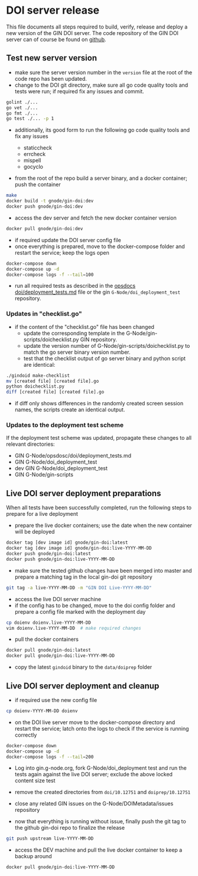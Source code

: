 # DOI server release

This file documents all steps required to build, verify, release and deploy a new version of the GIN DOI server. The code repository of the GIN DOI server can of course be found on [github](https://github.com/G-Node/gin-doi). 


## Test new server version

- make sure the server version number in the `version` file at the root of the code repo has been updated.
- change to the DOI git directory, make sure all go code quality tools and tests were run; if required fix any issues and commit.

```bash
golint ./...
go vet ./...
go fmt ./...
go test ./... -p 1
```

- additionally, its good form to run the following go code quality tools and fix any issues
  - staticcheck
  - errcheck
  - mispell
  - gocyclo

- from the root of the repo build a server binary, and a docker container; push the container

```bash
make
docker build -t gnode/gin-doi:dev
docker push gnode/gin-doi:dev
```

- access the dev server and fetch the new docker container version

```bash
docker pull gnode/gin-doi:dev
```

- if required update the DOI server config file
- once everything is prepared, move to the docker-compose folder and restart the service; keep the logs open

```bash
docker-compose down
docker-compose up -d
docker-compose logs -f --tail=100
```

- run all required tests as described in the [opsdocs doi/deployment_tests.md](./deployment_tests.md) file or the gin `G-Node/doi_deployment_test` repository.

### Updates in "checklist.go"

- if the content of the "checklist.go" file has been changed
  - update the corresponding template in the G-Node/gin-scripts/doichecklist.py GIN repository.
  - update the version number of G-Node/gin-scripts/doichecklist.py to match the go server binary version number.
  - test that the checklist output of go server binary and python script are identical:

```bash
./gindoid make-checklist
mv [created file] [created file].go
python doichecklist.py
diff [created file] [created file].go
```

- if diff only shows differences in the randomly created screen session names, the scripts create an identical output.

### Updates to the deployment test scheme

If the deployment test scheme was updated, propagate these changes to all relevant directories:
- GIN G-Node/opsdosc/doi/deployment_tests.md
- GIN G-Node/doi_deployment_test
- dev GIN G-Node/doi_deployment_test
- GIN G-Node/gin-scripts


## Live DOI server deployment preparations

When all tests have been successfully completed, run the following steps to prepare for a live deployment

- prepare the live docker containers; use the date when the new container will be deployed

```bash
docker tag [dev image id] gnode/gin-doi:latest
docker tag [dev image id] gnode/gin-doi:live-YYYY-MM-DD
docker push gnode/gin-doi:latest
docker push gnode/gin-doi:live-YYYY-MM-DD
```

- make sure the tested github changes have been merged into master and prepare a matching tag in the local gin-doi git repository

```bash
git tag -a live-YYYY-MM-DD -m "GIN DOI Live-YYYY-MM-DD"
```

- access the live DOI server machine
- if the config has to be changed, move to the doi config folder and prepare a config file marked with the deployment day

```bash
cp doienv doienv.live-YYYY-MM-DD
vim doienv.live-YYYY-MM-DD  # make required changes
```

- pull the docker containers

```bash
docker pull gnode/gin-doi:latest
docker pull gnode/gin-doi:live-YYYY-MM-DD
```

- copy the latest `gindoid` binary to the `data/doiprep` folder


## Live DOI server deployment and cleanup

- if required use the new config file

```bash
cp doienv-YYYY-MM-DD doienv
```

- on the DOI live server move to the docker-compose directory and restart the service; latch onto the logs to check if the service is running correctly

```bash
docker-compose down
docker-compose up -d
docker-compose logs -f --tail=200
```

- Log into gin.g-node.org, fork G-Node/doi_deployment test and run the tests again against the live DOI server; exclude the above locked content size test

- remove the created directories from `doi/10.12751` and `doiprep/10.12751`
- close any related GIN issues on the G-Node/DOIMetadata/issues repository

- now that everything is running without issue, finally push the git tag to the github gin-doi repo to finalize the release

```bash
git push upstream live-YYYY-MM-DD
```

- access the DEV machine and pull the live docker container to keep a backup around

```bash
docker pull gnode/gin-doi:live-YYYY-MM-DD
```
